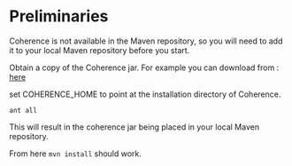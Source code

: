 Preliminaries
=============

Coherence is not available in the Maven repository, so you will need to add
it to your local Maven repository before you start.

Obtain a copy of the Coherence jar. For example you can download from : [here](http://www.oracle.com/technetwork/middleware/coherence/downloads/index.html)

set COHERENCE_HOME to point at the installation directory of Coherence.

`ant all`

This will result in the coherence jar being placed in your local Maven repository.

From here `mvn install` should work.